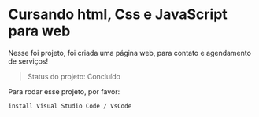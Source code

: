 # Cursando html, Css e JavaScript para web

Nesse foi projeto, foi criada uma página web, para contato e agendamento de serviços!

> Status do projeto: Concluído

Para rodar esse projeto, por favor:

```
install Visual Studio Code / VsCode
```
